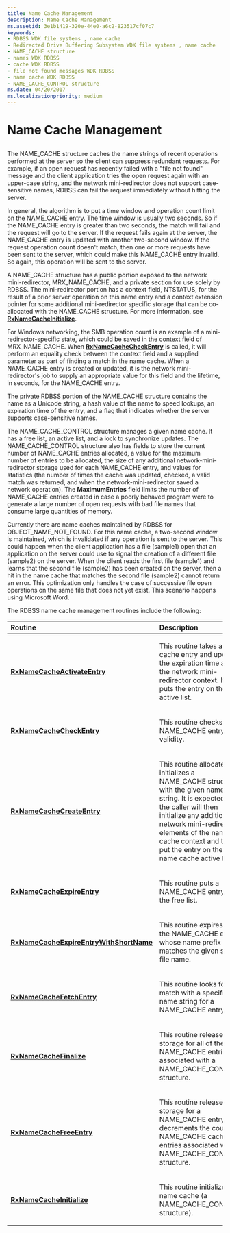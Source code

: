 ```yaml
---
title: Name Cache Management
description: Name Cache Management
ms.assetid: 3e1b1419-320e-44e0-a6c2-823517cf07c7
keywords:
- RDBSS WDK file systems , name cache
- Redirected Drive Buffering Subsystem WDK file systems , name cache
- NAME_CACHE structure
- names WDK RDBSS
- cache WDK RDBSS
- file not found messages WDK RDBSS
- name cache WDK RDBSS
- NAME_CACHE_CONTROL structure
ms.date: 04/20/2017
ms.localizationpriority: medium
---
```


# Name Cache Management


## <span id="ddk_name_cache_management_if"></span><span id="DDK_NAME_CACHE_MANAGEMENT_IF"></span>


The NAME\_CACHE structure caches the name strings of recent operations performed at the server so the client can suppress redundant requests. For example, if an open request has recently failed with a "file not found" message and the client application tries the open request again with an upper-case string, and the network mini-redirector does not support case-sensitive names, RDBSS can fail the request immediately without hitting the server.

In general, the algorithm is to put a time window and operation count limit on the NAME\_CACHE entry. The time window is usually two seconds. So if the NAME\_CACHE entry is greater than two seconds, the match will fail and the request will go to the server. If the request fails again at the server, the NAME\_CACHE entry is updated with another two-second window. If the request operation count doesn't match, then one or more requests have been sent to the server, which could make this NAME\_CACHE entry invalid. So again, this operation will be sent to the server.

A NAME\_CACHE structure has a public portion exposed to the network mini-redirector, MRX\_NAME\_CACHE, and a private section for use solely by RDBSS. The mini-redirector portion has a context field, NTSTATUS, for the result of a prior server operation on this name entry and a context extension pointer for some additional mini-redirector specific storage that can be co-allocated with the NAME\_CACHE structure. For more information, see [**RxNameCacheInitialize**](https://docs.microsoft.com/windows-hardware/drivers/ddi/content/namcache/nf-namcache-rxnamecacheinitialize).

For Windows networking, the SMB operation count is an example of a mini-redirector-specific state, which could be saved in the context field of MRX\_NAME\_CACHE. When [**RxNameCacheCheckEntry**](https://docs.microsoft.com/windows-hardware/drivers/ddi/content/namcache/nf-namcache-rxnamecachecheckentry) is called, it will perform an equality check between the context field and a supplied parameter as part of finding a match in the name cache. When a NAME\_CACHE entry is created or updated, it is the network mini-redirector's job to supply an appropriate value for this field and the lifetime, in seconds, for the NAME\_CACHE entry.

The private RDBSS portion of the NAME\_CACHE structure contains the name as a Unicode string, a hash value of the name to speed lookups, an expiration time of the entry, and a flag that indicates whether the server supports case-sensitive names.

The NAME\_CACHE\_CONTROL structure manages a given name cache. It has a free list, an active list, and a lock to synchronize updates. The NAME\_CACHE\_CONTROL structure also has fields to store the current number of NAME\_CACHE entries allocated, a value for the maximum number of entries to be allocated, the size of any additional network-mini-redirector storage used for each NAME\_CACHE entry, and values for statistics (the number of times the cache was updated, checked, a valid match was returned, and when the network-mini-redirector saved a network operation). The **MaximumEntries** field limits the number of NAME\_CACHE entries created in case a poorly behaved program were to generate a large number of open requests with bad file names that consume large quantities of memory.

Currently there are name caches maintained by RDBSS for OBJECT\_NAME\_NOT\_FOUND. For this name cache, a two-second window is maintained, which is invalidated if any operation is sent to the server. This could happen when the client application has a file (sample1) open that an application on the server could use to signal the creation of a different file (sample2) on the server. When the client reads the first file (sample1) and learns that the second file (sample2) has been created on the server, then a hit in the name cache that matches the second file (sample2) cannot return an error. This optimization only handles the case of successive file open operations on the same file that does not yet exist. This scenario happens using Microsoft Word.

The RDBSS name cache management routines include the following:

<table>
<colgroup>
<col width="50%" />
<col width="50%" />
</colgroup>
<thead>
<tr class="header">
<th align="left">Routine</th>
<th align="left">Description</th>
</tr>
</thead>
<tbody>
<tr class="odd">
<td align="left"><p><a href="https://docs.microsoft.com/windows-hardware/drivers/ddi/content/namcache/nf-namcache-rxnamecacheactivateentry" data-raw-source="[&lt;strong&gt;RxNameCacheActivateEntry&lt;/strong&gt;](https://docs.microsoft.com/windows-hardware/drivers/ddi/content/namcache/nf-namcache-rxnamecacheactivateentry)"><strong>RxNameCacheActivateEntry</strong></a></p></td>
<td align="left"><p>This routine takes a name cache entry and updates the expiration time and the network mini-redirector context. It then puts the entry on the active list.</p></td>
</tr>
<tr class="even">
<td align="left"><p><a href="https://docs.microsoft.com/windows-hardware/drivers/ddi/content/namcache/nf-namcache-rxnamecachecheckentry" data-raw-source="[&lt;strong&gt;RxNameCacheCheckEntry&lt;/strong&gt;](https://docs.microsoft.com/windows-hardware/drivers/ddi/content/namcache/nf-namcache-rxnamecachecheckentry)"><strong>RxNameCacheCheckEntry</strong></a></p></td>
<td align="left"><p>This routine checks a NAME_CACHE entry for validity.</p></td>
</tr>
<tr class="odd">
<td align="left"><p><a href="https://docs.microsoft.com/windows-hardware/drivers/ddi/content/namcache/nf-namcache-rxnamecachecreateentry" data-raw-source="[&lt;strong&gt;RxNameCacheCreateEntry&lt;/strong&gt;](https://docs.microsoft.com/windows-hardware/drivers/ddi/content/namcache/nf-namcache-rxnamecachecreateentry)"><strong>RxNameCacheCreateEntry</strong></a></p></td>
<td align="left"><p>This routine allocates and initializes a NAME_CACHE structure with the given name string. It is expected that the caller will then initialize any additional network mini-redirector elements of the name cache context and then put the entry on the name cache active list.</p></td>
</tr>
<tr class="even">
<td align="left"><p><a href="https://docs.microsoft.com/windows-hardware/drivers/ddi/content/namcache/nf-namcache-rxnamecacheexpireentry" data-raw-source="[&lt;strong&gt;RxNameCacheExpireEntry&lt;/strong&gt;](https://docs.microsoft.com/windows-hardware/drivers/ddi/content/namcache/nf-namcache-rxnamecacheexpireentry)"><strong>RxNameCacheExpireEntry</strong></a></p></td>
<td align="left"><p>This routine puts a NAME_CACHE entry on the free list.</p></td>
</tr>
<tr class="odd">
<td align="left"><p><a href="https://docs.microsoft.com/windows-hardware/drivers/ddi/content/namcache/nf-namcache-rxnamecacheexpireentrywithshortname" data-raw-source="[&lt;strong&gt;RxNameCacheExpireEntryWithShortName&lt;/strong&gt;](https://docs.microsoft.com/windows-hardware/drivers/ddi/content/namcache/nf-namcache-rxnamecacheexpireentrywithshortname)"><strong>RxNameCacheExpireEntryWithShortName</strong></a></p></td>
<td align="left"><p>This routine expires all of the NAME_CACHE entries whose name prefix matches the given short file name.</p></td>
</tr>
<tr class="even">
<td align="left"><p><a href="https://docs.microsoft.com/windows-hardware/drivers/ddi/content/namcache/nf-namcache-rxnamecachefetchentry" data-raw-source="[&lt;strong&gt;RxNameCacheFetchEntry&lt;/strong&gt;](https://docs.microsoft.com/windows-hardware/drivers/ddi/content/namcache/nf-namcache-rxnamecachefetchentry)"><strong>RxNameCacheFetchEntry</strong></a></p></td>
<td align="left"><p>This routine looks for a match with a specified name string for a NAME_CACHE entry.</p></td>
</tr>
<tr class="odd">
<td align="left"><p><a href="https://docs.microsoft.com/windows-hardware/drivers/ddi/content/namcache/nf-namcache-rxnamecachefinalize" data-raw-source="[&lt;strong&gt;RxNameCacheFinalize&lt;/strong&gt;](https://docs.microsoft.com/windows-hardware/drivers/ddi/content/namcache/nf-namcache-rxnamecachefinalize)"><strong>RxNameCacheFinalize</strong></a></p></td>
<td align="left"><p>This routine releases the storage for all of the NAME_CACHE entries associated with a NAME_CACHE_CONTROL structure.</p></td>
</tr>
<tr class="even">
<td align="left"><p><a href="https://docs.microsoft.com/windows-hardware/drivers/ddi/content/namcache/nf-namcache-rxnamecachefreeentry" data-raw-source="[&lt;strong&gt;RxNameCacheFreeEntry&lt;/strong&gt;](https://docs.microsoft.com/windows-hardware/drivers/ddi/content/namcache/nf-namcache-rxnamecachefreeentry)"><strong>RxNameCacheFreeEntry</strong></a></p></td>
<td align="left"><p>This routine releases the storage for a NAME_CACHE entry and decrements the count of NAME_CACHE cache entries associated with a NAME_CACHE_CONTROL structure.</p></td>
</tr>
<tr class="odd">
<td align="left"><p><a href="https://docs.microsoft.com/windows-hardware/drivers/ddi/content/namcache/nf-namcache-rxnamecacheinitialize" data-raw-source="[&lt;strong&gt;RxNameCacheInitialize&lt;/strong&gt;](https://docs.microsoft.com/windows-hardware/drivers/ddi/content/namcache/nf-namcache-rxnamecacheinitialize)"><strong>RxNameCacheInitialize</strong></a></p></td>
<td align="left"><p>This routine initializes a name cache (a NAME_CACHE_CONTROL structure).</p></td>
</tr>
</tbody>
</table>

 

 

 




